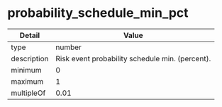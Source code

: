 # probability_schedule_min_pct
| Detail | Value |
| ------ | ----- |
| type | number |
| description | Risk event probability schedule min. (percent). |
| minimum | 0 |
| maximum | 1 |
| multipleOf | 0.01 |

